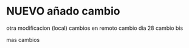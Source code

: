 # NUEVO   añado cambio
otra modificacion (local)
cambios en remoto 
cambio dia 28
cambio bis

mas cambios